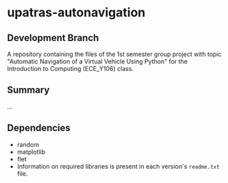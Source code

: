 # upatras-autonavigation

## Development Branch

A repository containing the files of the 1st semester group project with topic "Automatic Navigation of a Virtual Vehicle Using Python" for the Introduction to Computing (ECE_Y106) class.

## Summary

...

## Dependencies

- random
- matplotlib
- flet
- Information on required libraries is present in each version's `readme.txt` file.
